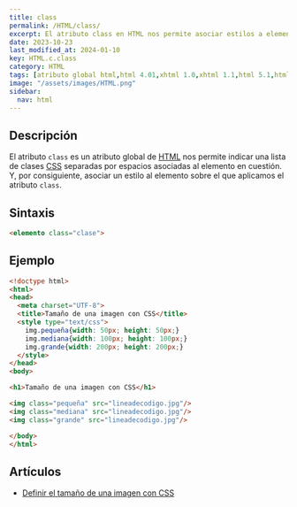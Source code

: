 ```yaml
---
title: class
permalink: /HTML/class/
excerpt: El atributo class en HTML nos permite asociar estilos a elementos. Ejemplo: definir tamaños de imágenes con CSS.
date: 2023-10-23
last_modified_at: 2024-01-10
key: HTML.c.class
category: HTML
tags: [atributo global html,html 4.01,xhtml 1.0,xhtml 1.1,html 5.1,html 5.2,html 5]
image: "/assets/images/HTML.png"
sidebar:
  nav: html
---
```


## Descripción


El atributo `class` es un atributo global de [HTML](https://www.manualweb.net/html/) nos permite indicar una lista de clases [CSS](https://www.manualweb.net/css/) separadas por espacios asociadas al elemento en cuestión. Y, por consiguiente, asociar un estilo al elemento sobre el que aplicamos el atributo `class`.


## Sintaxis


```html
<elemento class="clase">
```


## Ejemplo


```html
<!doctype html>
<html>
<head>
  <meta charset="UTF-8">
  <title>Tamaño de una imagen con CSS</title>
  <style type="text/css">
    img.pequeña{width: 50px; height: 50px;}
    img.mediana{width: 100px; height: 100px;}
    img.grande{width: 200px; height: 200px;}
  </style>
</head>
<body>

<h1>Tamaño de una imagen con CSS</h1>

<img class="pequeña" src="lineadecodigo.jpg"/>
<img class="mediana" src="lineadecodigo.jpg"/>
<img class="grande" src="lineadecodigo.jpg"/>

</body>
</html>
```


## Artículos

- [Definir el tamaño de una imagen con CSS](https://lineadecodigo.com/css/definir-el-tamano-de-una-imagen-con-css/)
